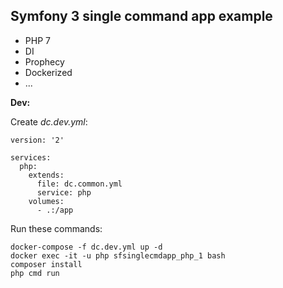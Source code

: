 Symfony 3 single command app example
-------------

- PHP 7
- DI
- Prophecy
- Dockerized
- ...

**Dev:**

Create *dc.dev.yml*:
```
version: '2'

services:
  php:
    extends:
      file: dc.common.yml
      service: php
    volumes:
      - .:/app
```
Run these commands:
```
docker-compose -f dc.dev.yml up -d
docker exec -it -u php sfsinglecmdapp_php_1 bash
composer install
php cmd run
```
